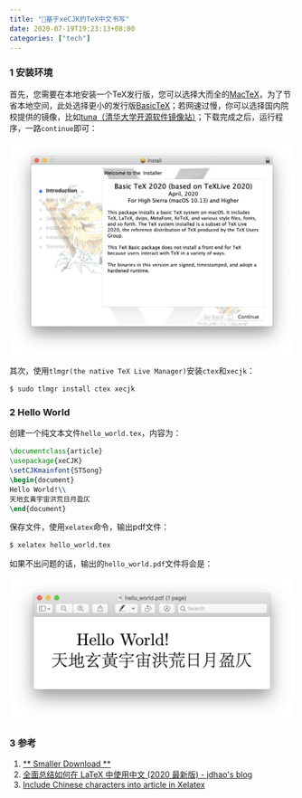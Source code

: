 ```yaml
---
title: "📝基于xeCJK的TeX中文书写"
date: 2020-07-19T19:23:13+08:00
categories: ["tech"]
---
```


### 1 安装环境

首先，您需要在本地安装一个TeX发行版，您可以选择大而全的[MacTeX](https://tug.org/mactex/mactex-download.html)，为了节省本地空间，此处选择更小的发行版[BasicTeX](http://tug.org/cgi-bin/mactex-download/BasicTeX.pkg)；若网速过慢，你可以选择国内院校提供的镜像，比如[tuna（清华大学开源软件镜像站）](https://mirrors.tuna.tsinghua.edu.cn/ctan/systems/mac/mactex/)；下载完成之后，运行程序，一路`continue`即可：

![63e8f062441750449249892f.png](assets/img/63e8f062441750449249892f.png)

其次，使用`tlmgr(the native TeX Live Manager)`安装`ctex`和`xecjk`：

``` bash
$ sudo tlmgr install ctex xecjk
```

### 2 Hello World

创建一个纯文本文件`hello_world.tex`，内容为：

``` tex
\documentclass{article}
\usepackage{xeCJK}
\setCJKmainfont{STSong}
\begin{document}
Hello World!\\
天地玄黃宇宙洪荒日月盈仄
\end{document}
```

保存文件，使用`xelatex`命令，输出pdf文件：

``` bash
$ xelatex hello_world.tex
```

如果不出问题的话，输出的`hello_world.pdf`文件将会是：

![9a2750e5d182f628673ee7f6.png](assets/img/9a2750e5d182f628673ee7f6.png)

### 3 参考

1. [** Smaller Download **](https://tug.org/mactex/morepackages.html)
2. [全面总结如何在 LaTeX 中使用中文 (2020 最新版) - jdhao's blog](https://jdhao.github.io/2018/03/29/latex-chinese.zh/)
3. [Include Chinese characters into article in Xelatex](https://tex.stackexchange.com/questions/376420/include-chinese-characters-into-article-in-xelatex)
